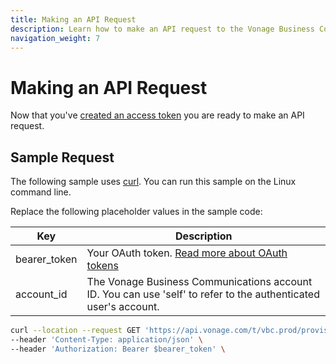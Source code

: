 ```yaml
---
title: Making an API Request
description: Learn how to make an API request to the Vonage Business Communications APIs
navigation_weight: 7
---
```


# Making an API Request

Now that you've [created an access token](/getting-started/create-an-access-token) you are ready to make an API request.

## Sample Request

The following sample uses [curl](https://curl.haxx.se/). You can run this sample on the Linux command line.

Replace the following placeholder values in the sample code:

| Key        | Description                                                                                            |
|------------|--------------------------------------------------------------------------------------------------------|
| bearer_token | Your OAuth token. [Read more about OAuth tokens](/getting-started/create-a-developer-account) |
| account_id | The Vonage Business Communications account ID. You can use 'self' to refer to the authenticated user's account. |

``` bash
curl --location --request GET 'https://api.vonage.com/t/vbc.prod/provisioning/api/accounts/$account_id' \
--header 'Content-Type: application/json' \
--header 'Authorization: Bearer $bearer_token' \
```

